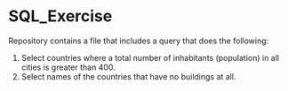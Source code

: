 # SQL_Exercise
Repository contains a file that includes a query that does the following:
1. Select countries where a total number of inhabitants (population) in all cities is greater
than 400.
2. Select names of the countries that have no buildings at all.
